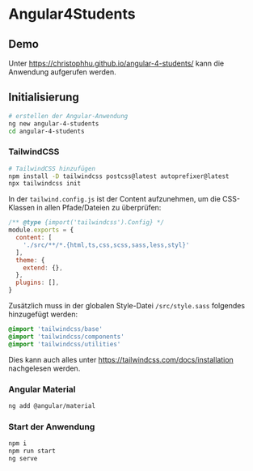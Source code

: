 # Angular4Students

## Demo
Unter https://christophhu.github.io/angular-4-students/ kann die Anwendung aufgerufen werden.

## Initialisierung
```bash
# erstellen der Angular-Anwendung
ng new angular-4-students
cd angular-4-students
```

### TailwindCSS
```bash
# TailwindCSS hinzufügen
npm install -D tailwindcss postcss@latest autoprefixer@latest
npx tailwindcss init
```

In der `tailwind.config.js` ist der Content aufzunehmen, um die CSS-Klassen in allen Pfade/Dateien zu überprüfen:
```javascript
/** @type {import('tailwindcss').Config} */
module.exports = {
  content: [
    './src/**/*.{html,ts,css,scss,sass,less,styl}'
  ],
  theme: {
    extend: {},
  },
  plugins: [],
}
```

Zusätzlich muss in der globalen Style-Datei `/src/style.sass` folgendes hinzugefügt werden:
```sass
@import 'tailwindcss/base'
@import 'tailwindcss/components'
@import 'tailwindcss/utilities'
```

Dies kann auch alles unter https://tailwindcss.com/docs/installation nachgelesen werden.

### Angular Material
```bash
ng add @angular/material
```

### Start der Anwendung
```bash
npm i
npm run start
ng serve
```